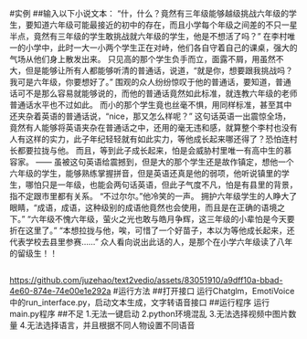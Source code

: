 #实例
##输入以下小说文本：
“什，什么？竟然有三年级能够越级挑战六年级的学生，要知道六年级可能最接近的初中的存在，而且小学每个年级之间差的不只一星半点，竟然有三年级的学生敢挑战就六年级的学生，他是不想活了吗？”
在李村唯一的小学中，此时一大一小两个学生正在对峙，他们各自守着自己的课桌，强大的气场从他们身上散发出来。
只见高的那个学生负手而立，面露不屑，用虽然不大，但是能够让所有人都能够听清的普通话，说道，“就是你，想要跟我挑战吗？我可是六年级，你要想好了。”
围观的众人纷纷惊叹于他的普通话，要知道，普通话可不是那么容易就能够说的，而他的普通话竟然如此标准，就连教六年级的老师普通话水平也不过如此。
而小的那个学生竟也丝毫不惧，用同样标准，甚至其中还夹杂着英语的普通话说，“nice，那又怎么样呢？”
这句话英语一出震惊全场，竟然有人能够将英语夹杂在普通话之中，还用的毫无违和感，就算整个李村也没有人有这样的实力，此子年纪轻轻就有如此实力，等他成长起来哪还得了？恐怕连村长都要拉拢与他。
而且，等到此子成长起来，怕是会威胁村里唯一有高中生的慕容家。
——
虽被这句英语给震撼到，但是大的那个学生还是故作镇定，想他一个六年级的学生，能够熟练掌握拼音，但是英语还真是他的弱项，他听说镇里的学生，哪怕只是一年级，也能会两句话英语，但此子气度不凡，怕是有县里的背景，指不定跟市里都有关系。
“不过尔尔。”他冷笑的一声。
拥护六年级学生的人睁大了眼睛，“成语，成语，这种级别的成语他竟然也会使用，而且是在正确的语境之下。”
“六年级不愧六年级，萤火之光也敢与皓月争辉，这三年级的小辈怕是今天要折在这里了。”
“本想拉拢与他，唉，可惜了一个好苗子，本以为等他成长起来，还代表学校去县里参赛……”
众人看向说出此话的人，是那个在小学六年级读了八年的留级生！！
##
https://github.com/juzehao/text2vedio/assets/83051910/a9dff10a-bbad-4e60-874e-74e00e1e292a
#运行方法
##打开接口
运行Chatglm，EmotiVoice中的run_interface.py，启动文本生成，文字转语音接口
##运行程序
运行main.py程序
##不足
1.无法一键启动 2.python环境混乱 3.无法选择视频中图片数量 4.无法选择语言，并且根据不同人物设置不同语音



